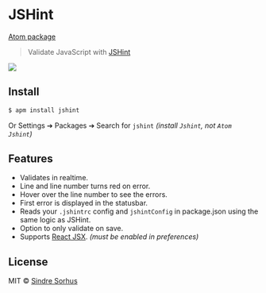 # JSHint

[Atom package](https://atom.io/packages/jshint)

> Validate JavaScript with [JSHint](http://jshint.com)

![](https://cloud.githubusercontent.com/assets/170270/3834266/54ad6b1c-1daf-11e4-9c46-98e6e4abab07.png)


## Install

```sh
$ apm install jshint
```

Or Settings ➔ Packages ➔ Search for `jshint` *(install `Jshint`, not `Atom Jshint`)*


## Features

- Validates in realtime.
- Line and line number turns red on error.
- Hover over the line number to see the errors.
- First error is displayed in the statusbar.
- Reads your `.jshintrc` config and `jshintConfig` in package.json using the same logic as JSHint.
- Option to only validate on save.
- Supports [React JSX](http://facebook.github.io/react/docs/jsx-in-depth.html). *(must be enabled in preferences)*


## License

MIT © [Sindre Sorhus](http://sindresorhus.com)
